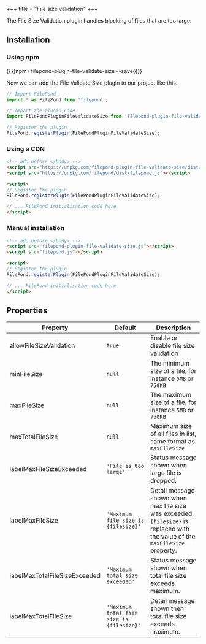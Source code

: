 +++
title = "File size validation"
+++

The File Size Validation plugin handles blocking of files that are too large.


## Installation

### Using npm

{{<cmd>}}npm i filepond-plugin-file-validate-size --save{{</cmd>}}

Now we can add the File Validate Size plugin to our project like this.

```js
// Import FilePond
import * as FilePond from 'filepond';

// Import the plugin code
import FilePondPluginFileValidateSize from 'filepond-plugin-file-validate-size';

// Register the plugin
FilePond.registerPlugin(FilePondPluginFileValidateSize);
```


### Using a CDN

```html
<!-- add before </body> -->
<script src="https://unpkg.com/filepond-plugin-file-validate-size/dist/filepond-plugin-file-validate-size.js"></script>
<script src="https://unpkg.com/filepond/dist/filepond.js"></script>

<script>
// Register the plugin
FilePond.registerPlugin(FilePondPluginFileValidateSize);

// ... FilePond initialisation code here
</script>
```

### Manual installation

```html
<!-- add before </body> -->
<script src="filepond-plugin-file-validate-size.js"></script>
<script src="filepond.js"></script>

<script>
// Register the plugin
FilePond.registerPlugin(FilePondPluginFileValidateSize);

// ... FilePond initialisation code here
</script>
```

## Properties

Property | Default | Description
---------|---------|---------
allowFileSizeValidation | `true` | Enable or disable file size validation
minFileSize | `null` | The minimum size of a file, for instance `5MB` or `750KB`
maxFileSize | `null` | The maximum size of a file, for instance `5MB` or `750KB`
maxTotalFileSize | `null` | Maximum size of all files in list, same format as `maxFileSize`
labelMaxFileSizeExceeded | `'File is too large'` | Status message shown when large file is dropped.
labelMaxFileSize | `'Maximum file size is {filesize}'` | Detail message shown when max file size was exceeded. `{filesize}` is replaced with the value of the `maxFileSize` property.
labelMaxTotalFileSizeExceeded | `'Maximum total size exceeded'` | Status message shown when total file size exceeds maximum.
labelMaxTotalFileSize | `'Maximum total file size is {filesize}'` | Detail message shown then total file size exceeds maximum.
